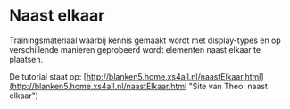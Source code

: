# Naast elkaar

Trainingsmateriaal waarbij kennis gemaakt wordt met display-types en op verschillende manieren geprobeerd wordt elementen naast elkaar te plaatsen.

De tutorial staat op:  [http://blanken5.home.xs4all.nl/naastElkaar.html](http://blanken5.home.xs4all.nl/naastElkaar.html "Site van Theo: naast elkaar")
